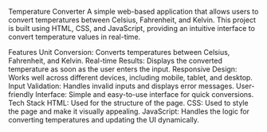 Temperature Converter
A simple web-based application that allows users to convert temperatures between Celsius, Fahrenheit, and Kelvin. This project is built using HTML, CSS, and JavaScript, providing an intuitive interface to convert temperature values in real-time.

Features
Unit Conversion: Converts temperatures between Celsius, Fahrenheit, and Kelvin.
Real-time Results: Displays the converted temperature as soon as the user enters the input.
Responsive Design: Works well across different devices, including mobile, tablet, and desktop.
Input Validation: Handles invalid inputs and displays error messages.
User-friendly Interface: Simple and easy-to-use interface for quick conversions.
Tech Stack
HTML: Used for the structure of the page.
CSS: Used to style the page and make it visually appealing.
JavaScript: Handles the logic for converting temperatures and updating the UI dynamically.

